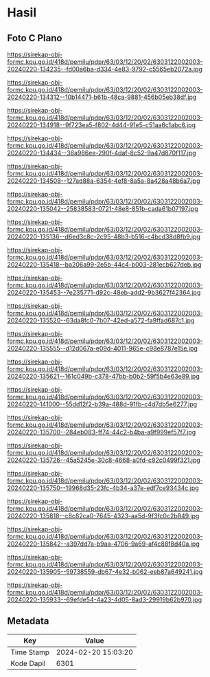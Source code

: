 # Hasil

## Foto C Plano

https://sirekap-obj-formc.kpu.go.id/418d/pemilu/pdpr/63/03/12/20/02/6303122002003-20240220-134235--fd00a6ba-d334-4e83-9792-c5565eb2072a.jpg

https://sirekap-obj-formc.kpu.go.id/418d/pemilu/pdpr/63/03/12/20/02/6303122002003-20240220-134312--10b14471-b61b-48ca-9881-456b05eb38df.jpg

https://sirekap-obj-formc.kpu.go.id/418d/pemilu/pdpr/63/03/12/20/02/6303122002003-20240220-134918--9f723ea5-f802-4d44-91e5-c51aa6c1abc6.jpg

https://sirekap-obj-formc.kpu.go.id/418d/pemilu/pdpr/63/03/12/20/02/6303122002003-20240220-134434--36a986ee-290f-4daf-8c52-9a47d870f117.jpg

https://sirekap-obj-formc.kpu.go.id/418d/pemilu/pdpr/63/03/12/20/02/6303122002003-20240220-134508--127ad88a-6354-4ef8-8a5a-8a428a48b6a7.jpg

https://sirekap-obj-formc.kpu.go.id/418d/pemilu/pdpr/63/03/12/20/02/6303122002003-20240220-135042--25838583-0721-48e8-851b-cada61b07197.jpg

https://sirekap-obj-formc.kpu.go.id/418d/pemilu/pdpr/63/03/12/20/02/6303122002003-20240220-135136--d6ed3c8c-2c95-48b3-b516-c4bcd38d8fb9.jpg

https://sirekap-obj-formc.kpu.go.id/418d/pemilu/pdpr/63/03/12/20/02/6303122002003-20240220-135418--ba206a99-2e5b-44c4-b003-281ecb627deb.jpg

https://sirekap-obj-formc.kpu.go.id/418d/pemilu/pdpr/63/03/12/20/02/6303122002003-20240220-135453--7e235771-d92c-48eb-add2-9b3627f42364.jpg

https://sirekap-obj-formc.kpu.go.id/418d/pemilu/pdpr/63/03/12/20/02/6303122002003-20240220-135520--63da8fc0-7b07-42ed-a572-fa9ffad687c1.jpg

https://sirekap-obj-formc.kpu.go.id/418d/pemilu/pdpr/63/03/12/20/02/6303122002003-20240220-135555--d12d067a-e09d-4011-965e-c98e8787e15e.jpg

https://sirekap-obj-formc.kpu.go.id/418d/pemilu/pdpr/63/03/12/20/02/6303122002003-20240220-135621--161c049b-c378-47bb-b0b2-59f5b4e63e89.jpg

https://sirekap-obj-formc.kpu.go.id/418d/pemilu/pdpr/63/03/12/20/02/6303122002003-20240220-141000--55dd12f2-b39a-488d-91fb-c4d7db5e6277.jpg

https://sirekap-obj-formc.kpu.go.id/418d/pemilu/pdpr/63/03/12/20/02/6303122002003-20240220-135700--284eb083-ff74-44c2-b4ba-a9f999ef57f7.jpg

https://sirekap-obj-formc.kpu.go.id/418d/pemilu/pdpr/63/03/12/20/02/6303122002003-20240220-135726--45a5245e-30c8-4668-a0fd-c92c0499f321.jpg

https://sirekap-obj-formc.kpu.go.id/418d/pemilu/pdpr/63/03/12/20/02/6303122002003-20240220-135750--19968d35-23fc-4b34-a37e-edf7ce93434c.jpg

https://sirekap-obj-formc.kpu.go.id/418d/pemilu/pdpr/63/03/12/20/02/6303122002003-20240220-135818--c8c82ca0-7645-4323-aa5d-9f3fc0c2b849.jpg

https://sirekap-obj-formc.kpu.go.id/418d/pemilu/pdpr/63/03/12/20/02/6303122002003-20240220-135842--a397dd7a-b9aa-4706-9a69-af4c88f8d40a.jpg

https://sirekap-obj-formc.kpu.go.id/418d/pemilu/pdpr/63/03/12/20/02/6303122002003-20240220-135905--59738559-db67-4e32-b062-eeb87a649241.jpg

https://sirekap-obj-formc.kpu.go.id/418d/pemilu/pdpr/63/03/12/20/02/6303122002003-20240220-135933--69efde54-4a23-4d05-8ad3-29919b62b970.jpg


## Metadata

| Key        | Value               |
| ---------- | ------------------- |
| Time Stamp | 2024-02-20 15:03:20 |
| Kode Dapil | 6301                |



